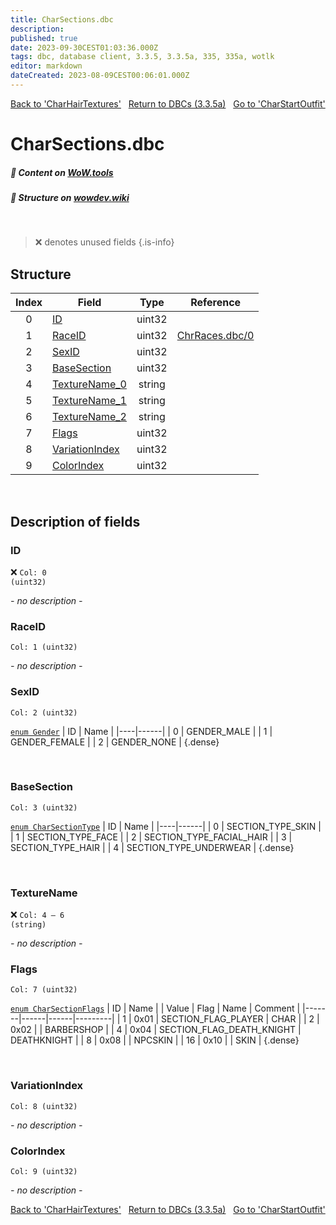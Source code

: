 ```yaml
---
title: CharSections.dbc
description:
published: true
date: 2023-09-30CEST01:03:36.000Z
tags: dbc, database client, 3.3.5, 3.3.5a, 335, 335a, wotlk
editor: markdown
dateCreated: 2023-08-09CEST00:06:01.000Z
---
```

<a href="https://trinitycore.info/files/DBC/335/charhairtextures" class="mt-5 v-btn v-btn--depressed v-btn--flat v-btn--outlined theme--light v-size--default darkblue--text text--lighten-3"><span class="v-btn__content"><i aria-hidden="true" class="v-icon notranslate v-icon--left mdi mdi-arrow-left theme--light"></i><span>Back to 'CharHairTextures'</span></span></a>&nbsp;&nbsp;&nbsp;<a href="https://trinitycore.info/files/DBC/335/DBC" class="mt-5 v-btn v-btn--depressed v-btn--flat v-btn--outlined theme--light v-size--default darkblue--text text--lighten-3"><span class="v-btn__content"><i aria-hidden="true" class="v-icon notranslate v-icon--left mdi mdi-home-outline theme--light"></i><span>Return to DBCs (3.3.5a)</span></span></a>&nbsp;&nbsp;&nbsp;<a href="https://trinitycore.info/files/DBC/335/charstartoutfit" class="mt-5 v-btn v-btn--depressed v-btn--flat v-btn--outlined theme--light v-size--default darkblue--text text--lighten-3"><span class="v-btn__content"><span>Go to 'CharStartOutfit'</span><i aria-hidden="true" class="v-icon notranslate v-icon--right mdi mdi-arrow-right theme--light"></i></span></a>

# CharSections.dbc
##### :open_book: Content on [WoW.tools](https://wow.tools/dbc/?dbc=charsections&build=3.3.5.12340)
##### :pencil: Structure on [wowdev.wiki](https://wowdev.wiki/DB/CharSections)
&nbsp;

> :x: denotes unused fields
{.is-info}


## Structure

| Index | Field | Type | Reference |
| :---: | --- | :---: | --- |
| 0 | [ID](#id-alt) | uint32 |  |
| 1 | [RaceID](#raceid) | uint32 | [ChrRaces.dbc/0](/files/DBC/335/chrraces#id-alt) |
| 2 | [SexID](#sexid) | uint32 |  |
| 3 | [BaseSection](#basesection) | uint32 |  |
| 4 | [TextureName_0](#texturename) | string |  |
| 5 | [TextureName_1](#texturename) | string |  |
| 6 | [TextureName_2](#texturename) | string |  |
| 7 | [Flags](#flags) | uint32 |  |
| 8 | [VariationIndex](#variationindex) | uint32 |  |
| 9 | [ColorIndex](#colorindex) | uint32 |  |
&nbsp;
## Description of fields

### ID <!-- {#id-alt} -->
:x: <code>Col: 0 (uint32)</code>

*- no description -*
&nbsp;

### RaceID
<code>Col: 1 (uint32)</code>

*- no description -*
&nbsp;

### SexID
<code>Col: 2 (uint32)</code>

[`enum Gender`](https://github.com/TrinityCore/TrinityCore/blob/3.3.5/src/server/shared/SharedDefines.h#L75-L80)
| ID | Name |
|----|------|
| 0 | GENDER_MALE |
| 1 | GENDER_FEMALE |
| 2 | GENDER_NONE |
{.dense}

&nbsp;

### BaseSection
<code>Col: 3 (uint32)</code>

[`enum CharSectionType`](https://github.com/TrinityCore/TrinityCore/blob/3.3.5/src/server/shared/DataStores/DBCStructure.h#L323-L330)
| ID | Name |
|----|------|
| 0 | SECTION_TYPE_SKIN |
| 1 | SECTION_TYPE_FACE |
| 2 | SECTION_TYPE_FACIAL_HAIR |
| 3 | SECTION_TYPE_HAIR |
| 4 | SECTION_TYPE_UNDERWEAR |
{.dense}

&nbsp;

### TextureName
:x: <code>Col: 4 &ndash; 6 (string)</code>

*- no description -*
&nbsp;

### Flags
<code>Col: 7 (uint32)</code>

[`enum CharSectionFlags`](https://github.com/TrinityCore/TrinityCore/blob/3.3.5/src/server/shared/DataStores/DBCStructure.h#L317-L321)
| ID | Name |
| Value | Flag | Name | Comment |
|-------|------|------|---------|
| 1 | 0x01 | SECTION_FLAG_PLAYER | CHAR |
| 2 | 0x02 |  | BARBERSHOP |
| 4 | 0x04 | SECTION_FLAG_DEATH_KNIGHT | DEATHKNIGHT |
| 8 | 0x08 |  | NPCSKIN |
| 16 | 0x10 |  | SKIN |
{.dense}

&nbsp;

### VariationIndex
<code>Col: 8 (uint32)</code>

*- no description -*
&nbsp;

### ColorIndex
<code>Col: 9 (uint32)</code>

*- no description -*
&nbsp;

<a href="https://trinitycore.info/files/DBC/335/charhairtextures" class="mt-5 v-btn v-btn--depressed v-btn--flat v-btn--outlined theme--light v-size--default darkblue--text text--lighten-3"><span class="v-btn__content"><i aria-hidden="true" class="v-icon notranslate v-icon--left mdi mdi-arrow-left theme--light"></i><span>Back to 'CharHairTextures'</span></span></a>&nbsp;&nbsp;&nbsp;<a href="https://trinitycore.info/files/DBC/335/DBC" class="mt-5 v-btn v-btn--depressed v-btn--flat v-btn--outlined theme--light v-size--default darkblue--text text--lighten-3"><span class="v-btn__content"><i aria-hidden="true" class="v-icon notranslate v-icon--left mdi mdi-home-outline theme--light"></i><span>Return to DBCs (3.3.5a)</span></span></a>&nbsp;&nbsp;&nbsp;<a href="https://trinitycore.info/files/DBC/335/charstartoutfit" class="mt-5 v-btn v-btn--depressed v-btn--flat v-btn--outlined theme--light v-size--default darkblue--text text--lighten-3"><span class="v-btn__content"><span>Go to 'CharStartOutfit'</span><i aria-hidden="true" class="v-icon notranslate v-icon--right mdi mdi-arrow-right theme--light"></i></span></a>
